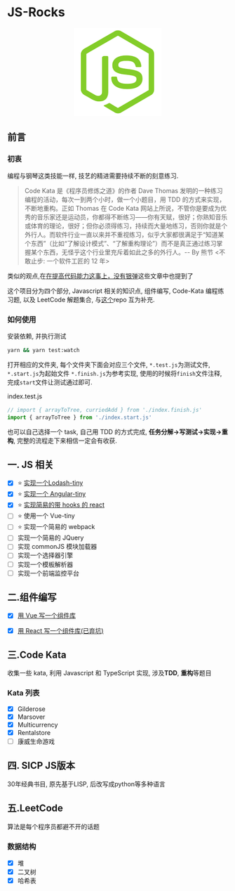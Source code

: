 # JS-Rocks

<p align="center">
  <a href="#">
    <img width="200" src="./assets/js-rock.png"></img>
  </a>
</p>

## 前言

### 初衷

编程与钢琴这类技能一样, 技艺的精进需要持续不断的刻意练习.

> Code Kata 是《程序员修炼之道》的作者 Dave Thomas 发明的一种练习编程的活动，每次一到两个小时，做一个小题目，用 TDD 的方式来实现，不断地重构。正如 Thomas 在 Code Kata 网站上所说，不管你是要成为优秀的音乐家还是运动员，你都得不断练习——你有天赋，很好；你熟知音乐或体育的理论，很好；但你必须得练习，持续而大量地练习，否则你就是个外行人。而软件行业一直以来并不重视练习，似乎大家都很满足于“知道某个东西”（比如“了解设计模式”、“了解重构理论”）而不是真正通过练习掌握某个东西，无怪乎这个行业里充斥着如此之多的外行人。-- By 熊节 <不敢止步: 一个软件工匠的 12 年>

类似的观点,在[在提高代码能力这事上，没有银弹](https://zhuanlan.zhihu.com/p/31209277)这些文章中也提到了

这个项目分为四个部分, Javascript 相关的知识点, 组件编写, Code-Kata 编程练习题, 以及 LeetCode 解题集合, 与[这个](https://github.com/chenxiaoyao6228/blog)repo 互为补充.

### 如何使用

安装依赖, 并执行测试

```bash
yarn && yarn test:watch
```

打开相应的文件夹, 每个文件夹下面会对应三个文件, `*.test.js`为测试文件, `*.start.js`为起始文件 `*.finish.js`为参考实现, 使用的时候将`finish`文件注释, 完成`start`文件让测试通过即可.

index.test.js

```js
// import { arrayToTree, curriedAdd } from './index.finish.js'
import { arrayToTree } from './index.start.js'
```

也可以自己选择一个 task, 自己用 TDD 的方式完成, **任务分解->写测试->实现->重构**, 完整的流程走下来相信一定会有收获.

## 一. JS 相关

- [x] ⭐ [实现一个Lodash-tiny](https://github.com/chenxiaoyao6228/js-rocks/tree/master/js-related/lodash-tiny)
- [x] ⭐ [实现一个 Angular-tiny](https://github.com/chenxiaoyao6228/angular-tiny)
- [x] ⭐ [实现简易的带 hooks 的 react](https://github.com/chenxiaoyao6228/york/tree/master/packages/facade)
- [ ] ⭐ 使用一个 Vue-tiny
- [ ] ⭐ 实现一个简易的 webpack
- [ ] 实现一个简易的 JQuery
- [ ] 实现 commonJS 模块加载器
- [ ] 实现一个选择器引擎
- [ ] 实现一个模板解析器
- [ ] 实现一个前端监控平台

## 二.组件编写

- [x] [用 Vue 写一个组件库](https://github.com/chenxiaoyao6228/graceful-ui)

- [x] [用 React 写一个组件库(已弃坑)](https://chenxiaoyao6228.github.io/one-ui)

## 三.Code Kata

收集一些 kata, 利用 Javascript 和 TypeScript 实现, 涉及**TDD**, **重构**等题目

### Kata 列表

- [x] Gilderose
- [x] Marsover
- [x] Multicurrency
- [x] Rentalstore
- [ ] 康威生命游戏

## 四. SICP JS版本

30年经典书目, 原先基于LISP, 后改写成python等多种语言

## 五.LeetCode

算法是每个程序员都避不开的话题

### 数据结构

- [x] 堆
- [x] 二叉树
- [x] 哈希表
